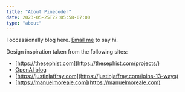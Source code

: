 ```yaml
---
title: "About Pinecoder"
date: 2023-05-25T22:05:58-07:00
type: "about"
---
```


I occassionally blog here. [Email me](mailto:chris@pinecoder.dev) to say hi. 

Design inspiration taken from the following sites:
* [https://thesephist.com](https://thesephist.com/projects/)
* [OpenAI blog](https://openai.com/blog/gpt-4-api-general-availability)
* [https://justinjaffray.com](https://justinjaffray.com/joins-13-ways)
* [https://manuelmoreale.com](https://manuelmoreale.com)